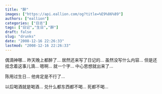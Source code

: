```yaml
---
title: "醉"
images: ["https://api.eallion.com/og?title=%E9%86%89"]
authors: ["eallion"]
categories: ["日志"]
tags: ["日记","生日","醉"]
draft: false
slug: "drunks"
date: "2008-12-16 22:26:33"
lastmod: "2008-12-16 22:26:33"
---
```


偶滴神哪...
昨天晚上都醉了...
居然还来写了日记的...
虽然没写什么内容...
但是还挂念着这事儿滴...
嗯啊...
就一个字...
中心思想就出来了...

陈用过生日...
他肯定是不行了...

以后喝酒就是喝酒...
兑什么都东西都不喝...
死都不喝...
